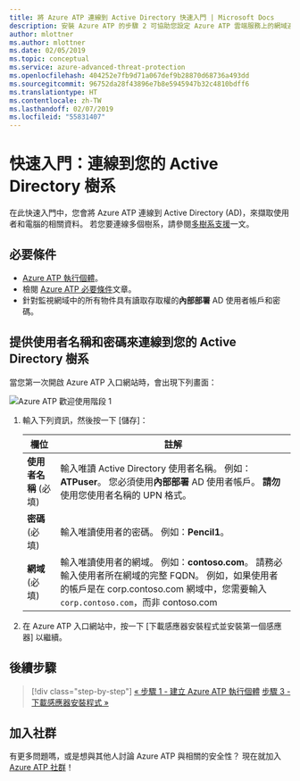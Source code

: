 ```yaml
---
title: 將 Azure ATP 連線到 Active Directory 快速入門 | Microsoft Docs
description: 安裝 Azure ATP 的步驟 2 可協助您設定 Azure ATP 雲端服務上的網域連線設定
author: mlottner
ms.author: mlottner
ms.date: 02/05/2019
ms.topic: conceptual
ms.service: azure-advanced-threat-protection
ms.openlocfilehash: 404252e7fb9d71a067def9b28870d68736a493dd
ms.sourcegitcommit: 96752da28f43896e7b8e5945947b32c4810bdff6
ms.translationtype: HT
ms.contentlocale: zh-TW
ms.lasthandoff: 02/07/2019
ms.locfileid: "55831407"
---
```

# <a name="quickstart-connect-to-your-active-directory-forest"></a>快速入門：連線到您的 Active Directory 樹系

在此快速入門中，您會將 Azure ATP 連線到 Active Directory (AD)，來擷取使用者和電腦的相關資料。 若您要連線多個樹系，請參閱[多樹系支援](atp-multi-forest.md)一文。

## <a name="prerequisites"></a>必要條件

- [Azure ATP 執行個體](install-atp-step1.md)。
- 檢閱 [Azure ATP 必要條件](atp-prerequisites.md)文章。
- 針對監視網域中的所有物件具有讀取存取權的**內部部署** AD 使用者帳戶和密碼。

## <a name="provide-a-username-and-password-to-connect-to-your-active-directory-forest"></a>提供使用者名稱和密碼來連線到您的 Active Directory 樹系

當您第一次開啟 Azure ATP 入口網站時，會出現下列畫面：

![Azure ATP 歡迎使用階段 1](media/directory-services.png)


1. 輸入下列資訊，然後按一下 [儲存]：

    |欄位|註解|
    |---------|------------|
    |**使用者名稱** (必填)|輸入唯讀 Active Directory 使用者名稱。 例如：**ATPuser**。  您必須使用**內部部署** AD 使用者帳戶。 **請勿**使用您使用者名稱的 UPN 格式。|
    |**密碼** (必填)|輸入唯讀使用者的密碼。 例如：**Pencil1**。|
    |**網域** (必填)|輸入唯讀使用者的網域。 例如：**contoso.com**。 請務必輸入使用者所在網域的完整 FQDN。 例如，如果使用者的帳戶是在 corp.contoso.com 網域中，您需要輸入 `corp.contoso.com`，而非 contoso.com|

2. 在 Azure ATP 入口網站中，按一下 [下載感應器安裝程式並安裝第一個感應器] 以繼續。


## <a name="next-steps"></a>後續步驟

> [!div class="step-by-step"]
> [« 步驟 1 - 建立 Azure ATP 執行個體](install-atp-step1.md)
> [步驟 3 - 下載感應器安裝程式 »](install-atp-step3.md)

## <a name="join-the-community"></a>加入社群

有更多問題嗎，或是想與其他人討論 Azure ATP 與相關的安全性？ 現在就加入 [Azure ATP 社群](https://aka.ms/azureatpcommunity)！
